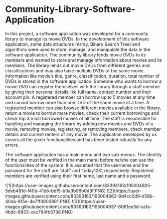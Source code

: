 # Community-Library-Software-Application

In this project, a software application was developed for a community library to manage its 
movie DVDs. In the development of this software application, some data structures (Array, 
Binary Search Tree) and algorithms were used to store, manage, and manipulate the data in the 
software application. 
The community library lends movie DVDs to its members and wanted to store and manage 
information about movies and its members. The library lends out movie DVDs from different 
genres and classifications and may also have multiple DVDs of the same movie. Information like 
movie’s title, genre, classification, duration, total number of DVDs is stored in the software 
application. 
Someone who wants to borrow a movie DVD can register themselves with the library through a 
staff member by giving their personal details like full name, contact number and their account 
pin. A registered member can borrow up to 5 movies at any time and cannot borrow more than 
one DVD of the same movie at a time. A registered member can also browse different movies 
available in the library, return a movie to borrow more movies, check their current borrowings 
and check top 3 most borrowed movies of all time. 
The staff is responsible for handling and managing the library by adding new movies and DVDs 
of a movie, removing movies, registering, or removing members, check member details and 
current renters of any movie. 
The application developed by us covers all the given functionalities and has been tested 
robustly for any errors.

The software application has a main menu and two sub-menus. The
identity of the user must be verified in the main menu before he/she can use the
functionalities of the system. It is assumed that the username and the password for
the staff are ‘staff’ and ‘today123’, respectively. Registered members are verified
using their first name, last name and a password.

<Main Menu>
![1](https://user-images.githubusercontent.com/83393163/195004805-5deb481d-f40b-41db-bbf5-b0a3b96b0d3f.PNG)
<Staff Menu>
![2](https://user-images.githubusercontent.com/83393163/195004883-8d4cc0d9-d58b-40da-815e-4e7ff0900691.PNG)
<Member Menu>
![3](https://user-images.githubusercontent.com/83393163/195004937-6061ee3d-ca1a-4bdc-8933-cec764fb5738.PNG)

